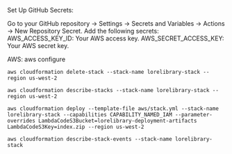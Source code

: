 Set Up GitHub Secrets:

Go to your GitHub repository → Settings → Secrets and Variables → Actions → New Repository Secret.
Add the following secrets:
AWS_ACCESS_KEY_ID: Your AWS access key.
AWS_SECRET_ACCESS_KEY: Your AWS secret key.

AWS:
    aws configure

    aws cloudformation delete-stack --stack-name lorelibrary-stack --region us-west-2

    aws cloudformation describe-stacks --stack-name lorelibrary-stack --region us-west-2

    aws cloudformation deploy --template-file aws/stack.yml --stack-name lorelibrary-stack --capabilities CAPABILITY_NAMED_IAM --parameter-overrides LambdaCodeS3Bucket=lorelibrary-deployment-artifacts LambdaCodeS3Key=index.zip --region us-west-2
    
    aws cloudformation describe-stack-events --stack-name lorelibrary-stack
